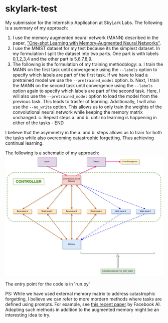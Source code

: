 # skylark-test

My submission for the Internship Application at SkyLark Labs. The following is
a summary of my approach:

1. I use the memory augmented neural network (MANN) described in the paper,
   ["One-shot Learning with Memory-Augmented Neural Networks"][1].
2. I use the MNIST dataset for my test because its the simplest dataset. In my
   formulation I split the dataset into two parts. One part is with labels
   0,1,2,3,4 and the other part is 5,6,7,8,9.
3. The following is the formulation of my training methodology:
	a. I train the MANN on the first task until convergence using the
	`--labels` option to specify which labels are part of the first task. If we
	have to load a pretrained model we use the `--pretrained_model` option.
	b. Next, I train the MANN on the second task until convergence using the
	`--labels` option again to specify which labels are part of the second
	task. Here, I will also use the `--pretrained_model` option to load the
	model from the previous task. This leads to trasfer of learning.
	Additionally, I will also use the `--no_write` option. This allows us to
	only train the weights of the convolutional neural network while keeping
	the memory matrix unchanged.
	c. Repeat steps a. and b. until no learning is happening in either of the
	tasks - END

I believe that the asymmetry in the a. and b. steps allows us to train for both
the tasks while also overcoming catastrophic forgetting. Thus achieving
continual learning.

The following is a schematic of my approach:
![Schematic of my approach](/docs/schematic.png)

The entry point for the code is in 'run.py'

PS: While we have used external memory matrix to address catastrophic
forgetting, I believe we can refer to more mordern methods where tasks are
defined using prompts. For example, see [this recent paper][2] by Facebook AI.
Adopting such methods in addition to the augmented memory might be an
interesting idea to try.

[1]: https://arxiv.org/pdf/1605.06065.pdf
[2]: https://arxiv.org/pdf/2304.02643.pdf